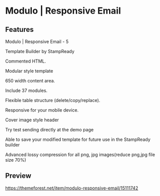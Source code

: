 # Modulo | Responsive Email


## Features

Modulo | Responsive Email - 5

Template Builder by StampReady

Commented HTML.

Modular style template

650 width content area.

Include 37 modules.

Flexible table structure (delete/copy/replace).

Responsive for your mobile device.

Cover image style header

Try test sending directly at the demo page

Able to save your modified template for future use in the StampReady builder

Advanced lossy compression for all png, jpg images(reduce png,jpg file size 70%)


## Preview
https://themeforest.net/item/modulo-responsive-email/15111742